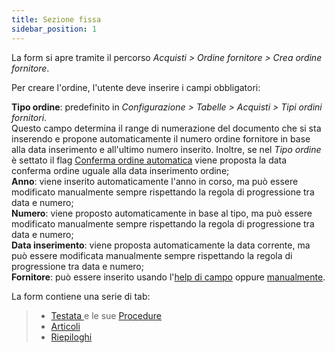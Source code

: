 ```yaml
---
title: Sezione fissa
sidebar_position: 1
---
```


La form si apre tramite il percorso *Acquisti > Ordine fornitore > Crea ordine fornitore*.  

Per creare l'ordine, l'utente deve inserire i campi obbligatori:

**Tipo ordine**: predefinito in  *Configurazione > Tabelle > Acquisti > Tipi ordini fornitori*.  
Questo campo determina il range di numerazione del documento che si sta inserendo e propone automaticamente il numero ordine fornitore in base alla data inserimento e all'ultimo numero inserito. Inoltre, se nel *Tipo ordine* è settato il flag [Conferma ordine automatica](/docs/configurations/tables/purchase/purchase-orders-type) viene proposta la data conferma ordine uguale alla data inserimento ordine;  
**Anno**: viene inserito automaticamente l'anno in corso, ma può essere modificato manualmente sempre rispettando la regola di progressione tra data e numero;  
**Numero**: viene proposto automaticamente in base al tipo, ma può essere modificato manualmente sempre rispettando la regola di progressione tra data e numero;  
**Data inserimento**: viene proposta automaticamente la data corrente, ma può essere modificata manualmente sempre rispettando la regola di progressione tra data e numero;  
**Fornitore**: può essere inserito usando l'[help di campo](/docs/guide/operations-with-data/manual-entry-or-help-and-data-selection#inserimento-con-il-help-di-campo)  oppure   [manualmente](/docs/guide/operations-with-data/manual-entry-or-help-and-data-selection#inserimento-manuale).

La form contiene una serie di tab:

> -  [Testata ](/docs/purchase/purchase-orders/insert-purchase-orders/header) e le sue  [Procedure](/docs/purchase/purchase-orders/insert-purchase-orders/header-procedures) 
> -  [Articoli](/docs/purchase/purchase-orders/insert-purchase-orders/items) 
> -  [Riepiloghi](/docs/purchase/purchase-orders/insert-purchase-orders/summaries) 
